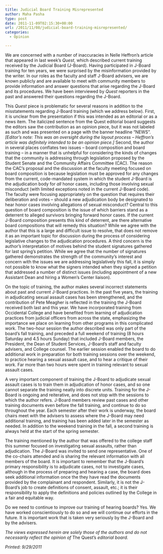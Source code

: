 ```yaml
---
title: Judicial Board Training Misrepresented
author: Maha Pasha
type: post
date: 2011-11-09T02:15:30+00:00
url: /2011/11/08/judicial-board-training-misrepresented/
categories:
  - Opinion

---
```

We are concerned with a number of inaccuracies in Nelle Heffron’s article that appeared in last week’s _Quest_, which described current training received by the Judicial Board (J-Board). Having participated in J-Board training for ten years, we were surprised by the misinformation provided by the writer. In our roles as the faculty and staff J-Board advisers, we are known publicly and are available to meet with community members to provide information and answer questions that arise regarding the J-Board and its procedures. We have been interviewed by _Quest_ reporters in the past and answered their questions regarding the J-Board.

This _Quest_ piece is problematic for several reasons in addition to the misstatements regarding J-Board training (which we address below). First, it is unclear from the presentation if this was intended as an editorial or as a news item. The italicized sentence from the Quest editorial board suggests the editors saw the contribution as an opinion piece, but it was not labeled as such and was presented on a page with the banner headline “NEWS”. _[Editor’s note: This was an oversight during the layout process – Heffron’s article was definitely intended to be an opinion piece.]_ Second, the author in several places conflates two issues – board composition and board training – in a manner that is unhelpful for considering the kinds of changes that the community is addressing through legislation proposed by the Student Senate and the Community Affairs Committee (CAC). The reason the CAC’s proposal and the discussion at the faculty meeting focused on board composition is because legislation must be approved for any changes from the current, code-mandated system in which the student J-Board is the adjudication body for _all_ honor cases, including those involving sexual misconduct (with limited exceptions noted in the current J-Board code). The faculty were focusing appropriately on the question that requires their deliberation and votes – should a new adjudication body be designated to hear honor cases involving allegations of sexual misconduct? Central to this question of board composition is the issue of which barriers stand as a deterrent to alleged survivors bringing forward honor cases. If the current J-Board composition presents this kind of deterrent, are there alternative board compositions that will remedy this situation? While we agree with the author that this is a large and difficult issue to resolve, that does not remove it as an important topic for discussion during the process of considering legislative changes to the adjudication procedures. A third concern is the author&#8217;s interpretation of motives behind the student signatures gathered for last spring&#8217;s petition. While we agree that the number of signatures gathered demonstrates the strength of the community&#8217;s interest and concern with the issues we are addressing legislatively this fall, it is simply not possible to know what the signers intended when they signed a petition that addressed a number of distinct issues (including appointment of a new Assistant Dean and hiring a Women’s Center liaison).

On the topic of training, the author makes several incorrect statements about past and current J-Board practices. In the past five years, the training in adjudicating sexual assault cases has been strengthened, and the contribution of Pete Meagher is reflected in the training the J-Board received both last and this year. We have incorporated training from Occidental College and have benefited from learning of adjudication practices from judicial officers from across the state, emphasizing the importance we place on learning from other programs in this complicated work. The two-hour session the author described was only part of the board’s fall training, and preceded a full weekend of training (8 hours Saturday and 4.5 hours Sunday) that included J-Board members, the President, the Dean of Student Services, J-Board’s staff and faculty advisers, and College counsel. The earlier session enabled the board to do additional work in preparation for both training sessions over the weekend, to practice hearing a sexual assault case, and to hear a critique of their work. Far more than two hours were spent in training relevant to sexual assault cases.

A very important component of training the J-Board to adjudicate sexual assault cases is to train them in adjudication of honor cases, and so one cannot separate the training neatly into discrete units. Training for the J-Board is ongoing and reiterative, and does not stop with the sessions to which the author refers. J-Board members review past cases and other training documents even before the fall training, and continue to do so throughout the year. Each semester after their work is underway, the board chairs meet with the advisers to assess where the J-Board may need additional training, and training has been added later in the semester as needed. In addition to the weekend training in the fall, a second training is always held at the start of the spring semester.

The training mentioned by the author that was offered to the college staff this summer focused on investigating sexual assaults, rather than adjudication. The J-Board was invited to send one representative. One of the co-chairs attended and is sharing the relevant information with all members of the board. It is important to remember that the J-Board’s primary responsibility is to adjudicate cases, not to investigate cases, although in the process of preparing and hearing a case, the board does seek additional information once the they have read the documents provided by the complainant and respondent. Similarly, it is not the J-Board’s job to create definitions of consent, assault, etc.; it is their responsibility to apply the definitions and policies outlined by the College in a fair and equitable way.

Do we need to continue to improve our training of hearing boards? Yes. We have worked conscientiously to do so and we will continue our efforts in the future. It is important work that is taken very seriously by the J-Board and by the advisers.

_The views expressed herein are solely those of the authors and do not necessarily reflect the opinion of_ The Quest’s _editorial board._

_Printed: 9/29/2011_